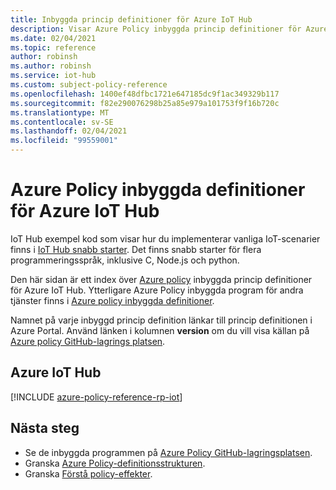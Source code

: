 ```yaml
---
title: Inbyggda princip definitioner för Azure IoT Hub
description: Visar Azure Policy inbyggda princip definitioner för Azure IoT Hub. Dessa inbyggda princip definitioner tillhandahåller vanliga metoder för att hantera dina Azure-resurser.
ms.date: 02/04/2021
ms.topic: reference
author: robinsh
ms.author: robinsh
ms.service: iot-hub
ms.custom: subject-policy-reference
ms.openlocfilehash: 1400ef48dfbc1721e647185dc9f1ac349329b117
ms.sourcegitcommit: f82e290076298b25a85e979a101753f9f16b720c
ms.translationtype: MT
ms.contentlocale: sv-SE
ms.lasthandoff: 02/04/2021
ms.locfileid: "99559001"
---
```

# <a name="azure-policy-built-in-definitions-for-azure-iot-hub"></a>Azure Policy inbyggda definitioner för Azure IoT Hub

IoT Hub exempel kod som visar hur du implementerar vanliga IoT-scenarier finns i [IoT Hub snabb starter](./quickstart-send-telemetry-cli.md). Det finns snabb starter för flera programmeringsspråk, inklusive C, Node.js och python.

Den här sidan är ett index över [Azure policy](../governance/policy/overview.md) inbyggda princip definitioner för Azure IoT Hub. Ytterligare Azure Policy inbyggda program för andra tjänster finns i [Azure policy inbyggda definitioner](../governance/policy/samples/built-in-policies.md).

Namnet på varje inbyggd princip definition länkar till princip definitionen i Azure Portal. Använd länken i kolumnen **version** om du vill visa källan på [Azure policy GitHub-lagrings platsen](https://github.com/Azure/azure-policy).

## <a name="azure-iot-hub"></a>Azure IoT Hub

[!INCLUDE [azure-policy-reference-rp-iot](../../includes/policy/reference/byrp/microsoft.devices.md)]

## <a name="next-steps"></a>Nästa steg

- Se de inbyggda programmen på [Azure Policy GitHub-lagringsplatsen](https://github.com/Azure/azure-policy).
- Granska [Azure Policy-definitionsstrukturen](../governance/policy/concepts/definition-structure.md).
- Granska [Förstå policy-effekter](../governance/policy/concepts/effects.md).
